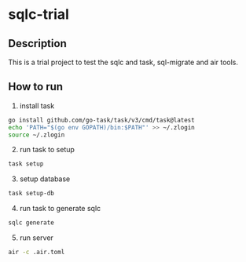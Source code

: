 # sqlc-trial

## Description

This is a trial project to test the sqlc and task, sql-migrate and air tools.

## How to run

1. install task

```bash
go install github.com/go-task/task/v3/cmd/task@latest
echo 'PATH="$(go env GOPATH)/bin:$PATH"' >> ~/.zlogin
source ~/.zlogin
```

2. run task to setup

```bash
task setup
```

3. setup database

```bash
task setup-db
```

4. run task to generate sqlc

```bash
sqlc generate
```

5. run server

```bash
air -c .air.toml
```
